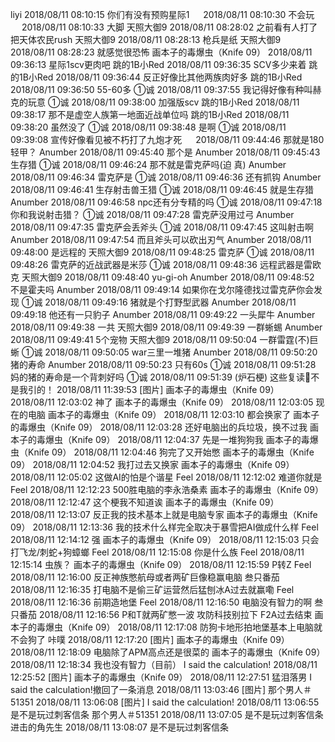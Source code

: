 liyi 2018/08/11 08:10:15
你们有没有预购星际1
　 2018/08/11 08:10:30
不会玩
　 2018/08/11 08:10:33
大脚
天照大御9 2018/08/11 08:28:02
之前看有人打了把天体农民rush
天照大御9 2018/08/11 08:28:13
枪兵是纸
天照大御9 2018/08/11 08:28:23
就感觉很恐怖
画本子的毒爆虫（Knife 09） 2018/08/11 09:36:13
星际1scv更肉吧
跳的1B小Red 2018/08/11 09:36:35
SCV多少来着
跳的1B小Red 2018/08/11 09:36:44
反正好像比其他两族肉好多
跳的1B小Red 2018/08/11 09:36:50
55-60多
①诚 2018/08/11 09:37:55
我记得好像有种叫赫克的玩意
①诚 2018/08/11 09:38:00
加强版scv
跳的1B小Red 2018/08/11 09:38:17
那不是虚空人族第一地面近战单位吗
跳的1B小Red 2018/08/11 09:38:20
虽然没了
①诚 2018/08/11 09:38:48
是啊
①诚 2018/08/11 09:39:08
宣传好像看见被不朽打了九炮才死
　 2018/08/11 09:44:46
那就是180轻甲？
Anumber 2018/08/11 09:45:40
那个是
Anumber 2018/08/11 09:45:43
生存猎
①诚 2018/08/11 09:46:24
那不就是雷克萨吗(迫  真)
Anumber 2018/08/11 09:46:34
雷克萨是
①诚 2018/08/11 09:46:36
还有抓钩
Anumber 2018/08/11 09:46:41
生存射击兽王猎
①诚 2018/08/11 09:46:45
就是生存猎
Anumber 2018/08/11 09:46:58
npc还有分专精的吗
①诚 2018/08/11 09:47:18
你和我说射击猎？
①诚 2018/08/11 09:47:28
雷克萨没用过弓
Anumber 2018/08/11 09:47:35
雷克萨会丢斧头
①诚 2018/08/11 09:47:45
这叫射击啊
Anumber 2018/08/11 09:47:54
而且斧头可以砍出刃气
Anumber 2018/08/11 09:48:00
是远程的
天照大御9 2018/08/11 09:48:25
雷克萨
①诚 2018/08/11 09:48:26
雷克萨的近战武器是米莎
①诚 2018/08/11 09:48:36
远程武器是雷欧克
天照大御9 2018/08/11 09:48:40
yu-gi-oh
Anumber 2018/08/11 09:48:52
不是霍夫吗
Anumber 2018/08/11 09:49:14
如果你在戈尔隆德找过雷克萨你会发现
①诚 2018/08/11 09:49:16
猪就是个打野型武器
Anumber 2018/08/11 09:49:18
他还有一只豹子
Anumber 2018/08/11 09:49:22
一头犀牛
Anumber 2018/08/11 09:49:38
一共
天照大御9 2018/08/11 09:49:39
一群蜥蜴
Anumber 2018/08/11 09:49:41
5个宠物
天照大御9 2018/08/11 09:50:04
一群雷霆(不)巨蜥
①诚 2018/08/11 09:50:05
war三里一堆猪
Anumber 2018/08/11 09:50:20
猪的寿命
Anumber 2018/08/11 09:50:23
只有60s
①诚 2018/08/11 09:51:28
妈的猪的寿命是一个背刺好吗
①诚 2018/08/11 09:51:39
(炉石梗)
这些复读🐔不是我引的！ 2018/08/11 11:39:53
[图片]
画本子的毒爆虫（Knife 09） 2018/08/11 12:03:02
神了
画本子的毒爆虫（Knife 09） 2018/08/11 12:03:05
现在的电脑
画本子的毒爆虫（Knife 09） 2018/08/11 12:03:10
都会换家了
画本子的毒爆虫（Knife 09） 2018/08/11 12:03:28
还好电脑出的兵垃圾，换不过我
画本子的毒爆虫（Knife 09） 2018/08/11 12:04:37
先是一堆狗狗我
画本子的毒爆虫（Knife 09） 2018/08/11 12:04:46
狗完了又开始憋
画本子的毒爆虫（Knife 09） 2018/08/11 12:04:52
我打过去又换家
画本子的毒爆虫（Knife 09） 2018/08/11 12:05:02
这做AI的怕是个谐星
Feel 2018/08/11 12:12:02
难道你就是
Feel 2018/08/11 12:12:23
500胜电脑的李永浩桑素
画本子的毒爆虫（Knife 09） 2018/08/11 12:12:47
这个梗我不知道诶
画本子的毒爆虫（Knife 09） 2018/08/11 12:13:07
反正我的技术基本上就是电脑专家
画本子的毒爆虫（Knife 09） 2018/08/11 12:13:36
我的技术什么样完全取决于暴雪把AI做成什么样
Feel 2018/08/11 12:14:12
强
画本子的毒爆虫（Knife 09） 2018/08/11 12:15:03
只会打飞龙/刺蛇+狗蟑螂
Feel 2018/08/11 12:15:08
你是什么族
Feel 2018/08/11 12:15:14
虫族？
画本子的毒爆虫（Knife 09） 2018/08/11 12:15:59
P转Z
Feel 2018/08/11 12:16:00
反正神族憋航母或者两矿巨像稳赢电脑
叁只番茄 2018/08/11 12:16:35
打电脑不是偷三矿运营然后猛刨冰A过去就赢嘞
Feel 2018/08/11 12:16:36
前期造地堡
Feel 2018/08/11 12:16:50
电脑没有智力的啊
叁只番茄 2018/08/11 12:16:56
P和T就两矿憋一波 攻防科技别拉下 F2A过去结束
画本子的毒爆虫（Knife 09） 2018/08/11 12:17:08
防狗卡地形拍地堡基本上电脑就不会狗了
咔噗 2018/08/11 12:17:20
[图片]
画本子的毒爆虫（Knife 09） 2018/08/11 12:18:09
电脑除了APM高点还是很菜的
画本子的毒爆虫（Knife 09） 2018/08/11 12:18:34
我也没有智力（目前）
I said the calculation! 2018/08/11 12:25:52
[图片]
画本子的毒爆虫（Knife 09） 2018/08/11 12:27:51
猛泪落男
I said the calculation!撤回了一条消息 2018/08/11 13:03:46
[图片]
那个男人＃51351 2018/08/11 13:06:08
[图片]
I said the calculation! 2018/08/11 13:06:55
是不是玩过刺客信条
那个男人＃51351 2018/08/11 13:07:05
是不是玩过刺客信条
进击的角先生 2018/08/11 13:08:07
是不是玩过刺客信条
